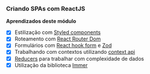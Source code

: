 ### Criando SPAs com ReactJS

**Aprendizados deste módulo**

- [X]   Estilização com [Styled components](https://styled-components.com/)
- [X]   Roteamento com [React Router Dom](https://reactrouter.com)
- [X]   Formulários com [React hook form](https://react-hook-form.com/) e [Zod](https://zod.dev/)
- [X]   Trabalhando com contextos utilizando [context api](https://reactjs.org/docs/context.html)
- [X]   [Reducers](https://reactjs.org/docs/hooks-reference.html#usereducer) para trabalhar com complexidade de dados
- [X]   Utilização da biblioteca [Immer](https://immerjs.github.io/immer/)
